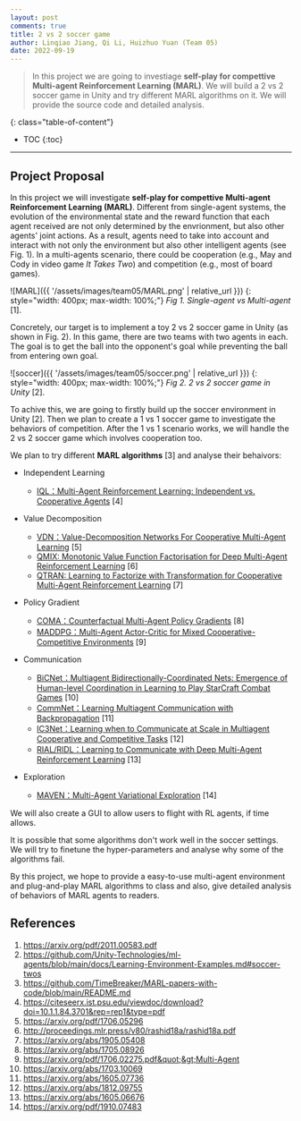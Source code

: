 ```yaml
---
layout: post
comments: true
title: 2 vs 2 soccer game
author: Linqiao Jiang, Qi Li, Huizhuo Yuan (Team 05)
date: 2022-09-19
---
```



> In this project we are going to investiage **self-play for compettive Multi-agent Reinforcement Learning (MARL)**. We will build a 2 vs 2 soccer game in Unity and try different MARL algorithms on it. We will provide the source code and detailed analysis.

<!--more-->
{: class="table-of-content"}
* TOC
{:toc}

---

## Project Proposal 

In this project we will investigate **self-play for compettive Multi-agent Reinforcement Learning (MARL)**. Different from single-agent systems, the evolution of the environmental state and the reward function that each agent received are not only determined by the envrionment, but also other agents' joint actions. As a result, agents need to take into account and interact with not only the environment but also other intelligent agents (see Fig. 1). In a multi-agents scenario, there could be cooperation (e.g., May and Cody in video game *It Takes Two*) and competition (e.g., most of board games).

![MARL]({{ '/assets/images/team05/MARL.png' | relative_url }})
{: style="width: 400px; max-width: 100%;"}
*Fig 1. Single-agent vs Multi-agent* [1].

Concretely, our target is to implement a toy 2 vs 2 soccer game in Unity (as shown in Fig. 2). In this game, there are two teams with two agents in each. The goal is to get the ball into the opponent's goal while preventing the ball from entering own goal.

![soccer]({{ '/assets/images/team05/soccer.png' | relative_url }})
{: style="width: 400px; max-width: 100%;"}
*Fig 2. 2 vs 2 soccer game in Unity* [2].

To achive this, we are going to firstly build up the soccer environment in Unity [2]. Then we plan to create a 1 vs 1 soccer game to investigate the behaviors of competition. After the 1 vs 1 scenario works, we will handle the 2 vs 2 soccer game which involves cooperation too.

We plan to try different **MARL algorithms** [3] and analyse their behaivors:

- Independent Learning
  - [IQL：Multi-Agent Reinforcement Learning: Independent vs. Cooperative Agents](https://citeseerx.ist.psu.edu/viewdoc/download?doi=10.1.1.84.3701&rep=rep1&type=pdf) [4]

- Value Decomposition
  - [VDN：Value-Decomposition Networks For Cooperative Multi-Agent Learning](https://arxiv.org/pdf/1706.05296) [5]
  - [QMIX: Monotonic Value Function Factorisation for Deep Multi-Agent Reinforcement Learning](http://proceedings.mlr.press/v80/rashid18a/rashid18a.pdf) [6]
  - [QTRAN: Learning to Factorize with Transformation for Cooperative Multi-Agent Reinforcement Learning](https://arxiv.org/abs/1905.05408) [7]

- Policy Gradient
  - [COMA：Counterfactual Multi-Agent Policy Gradients](https://arxiv.org/abs/1705.08926) [8]
  - [MADDPG：Multi-Agent Actor-Critic for Mixed Cooperative-Competitive Environments](https://arxiv.org/pdf/1706.02275.pdf&quot;&gt;Multi-Agent) [9]

- Communication
  - [BiCNet：Multiagent Bidirectionally-Coordinated Nets: Emergence of Human-level Coordination in Learning to Play StarCraft Combat Games](https://arxiv.org/abs/1703.10069) [10]
  - [CommNet：Learning Multiagent Communication with Backpropagation](https://arxiv.org/abs/1605.07736) [11]
  - [IC3Net：Learning when to Communicate at Scale in Multiagent Cooperative and Competitive Tasks](https://arxiv.org/abs/1812.09755) [12]
  - [RIAL/RIDL：Learning to Communicate with Deep Multi-Agent Reinforcement Learning](https://arxiv.org/abs/1605.06676) [13]

- Exploration
  - [MAVEN：Multi-Agent Variational Exploration](https://arxiv.org/pdf/1910.07483) [14]

We will also create a GUI to allow users to flight with RL agents, if time allows.

It is possible that some algorithms don't work well in the soccer settings. We will try to finetune the hyper-parameters and analyse why some of the algorithms fail.

By this project, we hope to provide a easy-to-use multi-agent environment and plug-and-play MARL algorithms to class and also, give detailed analysis of behaviors of MARL agents to readers.

## References

1. https://arxiv.org/pdf/2011.00583.pdf 
2. https://github.com/Unity-Technologies/ml-agents/blob/main/docs/Learning-Environment-Examples.md#soccer-twos
3. https://github.com/TimeBreaker/MARL-papers-with-code/blob/main/README.md
4. https://citeseerx.ist.psu.edu/viewdoc/download?doi=10.1.1.84.3701&rep=rep1&type=pdf
5. https://arxiv.org/pdf/1706.05296
6. http://proceedings.mlr.press/v80/rashid18a/rashid18a.pdf
7. https://arxiv.org/abs/1905.05408
8. https://arxiv.org/abs/1705.08926
9. https://arxiv.org/pdf/1706.02275.pdf&quot;&gt;Multi-Agent
10. https://arxiv.org/abs/1703.10069
11. https://arxiv.org/abs/1605.07736
12. https://arxiv.org/abs/1812.09755
13. https://arxiv.org/abs/1605.06676
14. https://arxiv.org/pdf/1910.07483
